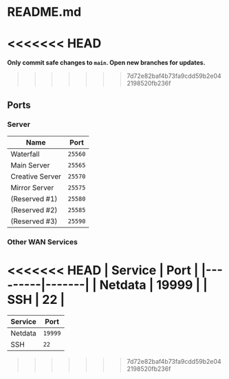 # README.md

<<<<<<< HEAD
=======
**Only commit safe changes to `main`. Open new branches for updates.**

>>>>>>> 7d72e82baf4b73fa9cdd59b2e042198520fb236f
## Ports

### Server

| Name            | Port    |
|-----------------|---------|
| Waterfall       | `25560` |
| Main Server     | `25565` |
| Creative Server | `25570` |
| Mirror Server   | `25575` |
| (Reserved #1)   | `25580` |
| (Reserved #2)   | `25585` |
| (Reserved #3)   | `25590` |

### Other WAN Services

<<<<<<< HEAD
| Service | Port  |
|---------|-------|
| Netdata | 19999 |
| SSH     | 22    |
=======
| Service | Port    |
|---------|---------|
| Netdata | `19999` |
| SSH     | `22`    |
>>>>>>> 7d72e82baf4b73fa9cdd59b2e042198520fb236f
